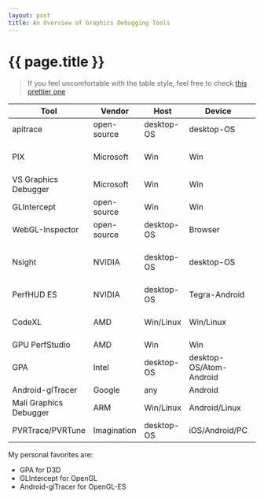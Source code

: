 ```yaml
---
layout: post
title: An Overview of Graphics Debugging Tools
---
```


{{ page.title }}
================

> If you feel uncomfortable with the table style, feel free to check [this prettier one](https://github.com/vinjn/vinjn.github.io/blob/master/_posts/2013-07-07-graphics-debugging-tools-overview.md)

Tool | Vendor | Host     | Device      | D3D   | OpenGL    | Comment  
---  | ---   | ---  |  ---  | ---  |   ---     | ---     
apitrace | open-source | desktop-OS  | desktop-OS| 8~11  | OpenGL/ES | [link](http://apitrace.github.io/)
PIX  | Microsoft | Win | Win     | 9~11  |          | DX SDK, replaced by VS Graphics Debugger
VS Graphics Debugger|Microsoft|Win| Win| 9~11.1 | | Bundled with VS 2012 pro, [link](http://msdn.microsoft.com/en-us/library/hh315751.aspx)
GLIntercept| open-source | Win | Win |     | OpenGL    | [link](https://code.google.com/p/glintercept/)
WebGL-Inspector| open-source | desktop-OS| Browser |   | WebGL     | [link](http://benvanik.github.io/WebGL-Inspector)
Nsight | NVIDIA | desktop-OS| desktop-OS | 9/11| OpenGL 4.2   | Also supprots OpenCL/CUDA/C++ AMP, Needs Visual Studio / Eclipse, [link](http://www.nvidia.com/object/nsight.html)
PerfHUD ES| NVIDIA | desktop-OS | Tegra-Android |  | ES | [link](https://developer.nvidia.com/nvidia-perfhud-es )
CodeXL|AMD|Win/Linux| Win/Linux |  | OpenGL    | formly gDEBugger, also supports OpenCL,   [link](http://developer.amd.com/tools-and-sdks/heterogeneous-computing/codexl/)
GPU PerfStudio|AMD |Win|Win|10/11 |OpenGL| [link](http://developer.amd.com/tools-and-sdks/graphics-development/gpu-perfstudio-2/)
GPA| Intel |desktop-OS | desktop-OS/Atom-Android |9~11| ES | [link](http://software.intel.com/en-us/vcsource/tools/intel-gpa)
Android-glTracer| Google| any | Android |  | ES      | [link](http://developer.android.com/tools/help/gltracer.html)
Mali Graphics Debugger|ARM|Win/Linux| Android/Linux | | ES | Also supports OpenCL, [link](http://malideveloper.arm.com/develop-for-mali/tools/mali-graphics-debugger/)
PVRTrace/PVRTune | Imagination| desktop-OS | iOS/Android/PC | | ES | [link](http://www.imgtec.com/powervr/insider/sdkdownloads/index.asp)

My personal favorites are:

* GPA for D3D
* GLIntercept for OpenGL
* Android-glTracer for OpenGL-ES

